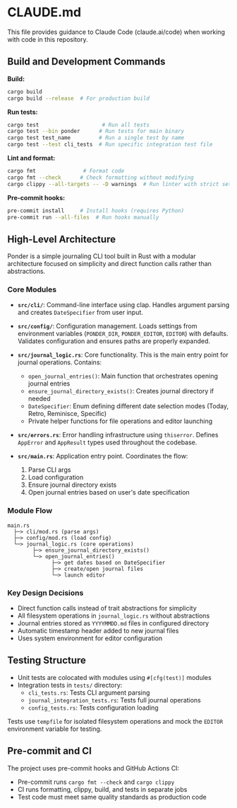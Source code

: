 # CLAUDE.md

This file provides guidance to Claude Code (claude.ai/code) when working with code in this repository.

## Build and Development Commands

**Build:**
```bash
cargo build
cargo build --release  # For production build
```

**Run tests:**
```bash
cargo test                    # Run all tests
cargo test --bin ponder      # Run tests for main binary
cargo test test_name         # Run a single test by name
cargo test --test cli_tests  # Run specific integration test file
```

**Lint and format:**
```bash
cargo fmt               # Format code
cargo fmt --check      # Check formatting without modifying
cargo clippy --all-targets -- -D warnings  # Run linter with strict settings
```

**Pre-commit hooks:**
```bash
pre-commit install     # Install hooks (requires Python)
pre-commit run --all-files  # Run hooks manually
```

## High-Level Architecture

Ponder is a simple journaling CLI tool built in Rust with a modular architecture focused on simplicity and direct function calls rather than abstractions.

### Core Modules

- **`src/cli/`**: Command-line interface using clap. Handles argument parsing and creates `DateSpecifier` from user input.

- **`src/config/`**: Configuration management. Loads settings from environment variables (`PONDER_DIR`, `PONDER_EDITOR`, `EDITOR`) with defaults. Validates configuration and ensures paths are properly expanded.

- **`src/journal_logic.rs`**: Core functionality. This is the main entry point for journal operations. Contains:
  - `open_journal_entries()`: Main function that orchestrates opening journal entries
  - `ensure_journal_directory_exists()`: Creates journal directory if needed
  - `DateSpecifier`: Enum defining different date selection modes (Today, Retro, Reminisce, Specific)
  - Private helper functions for file operations and editor launching

- **`src/errors.rs`**: Error handling infrastructure using `thiserror`. Defines `AppError` and `AppResult` types used throughout the codebase.

- **`src/main.rs`**: Application entry point. Coordinates the flow:
  1. Parse CLI args
  2. Load configuration
  3. Ensure journal directory exists
  4. Open journal entries based on user's date specification

### Module Flow

```
main.rs
  ├─> cli/mod.rs (parse args)
  ├─> config/mod.rs (load config)
  └─> journal_logic.rs (core operations)
        ├─> ensure_journal_directory_exists()
        └─> open_journal_entries()
              ├─> get dates based on DateSpecifier
              ├─> create/open journal files
              └─> launch editor
```

### Key Design Decisions

- Direct function calls instead of trait abstractions for simplicity
- All filesystem operations in `journal_logic.rs` without abstractions
- Journal entries stored as `YYYYMMDD.md` files in configured directory
- Automatic timestamp header added to new journal files
- Uses system environment for editor configuration

## Testing Structure

- Unit tests are colocated with modules using `#[cfg(test)]` modules
- Integration tests in `tests/` directory:
  - `cli_tests.rs`: Tests CLI argument parsing
  - `journal_integration_tests.rs`: Tests full journal operations
  - `config_tests.rs`: Tests configuration loading

Tests use `tempfile` for isolated filesystem operations and mock the `EDITOR` environment variable for testing.

## Pre-commit and CI

The project uses pre-commit hooks and GitHub Actions CI:
- Pre-commit runs `cargo fmt --check` and `cargo clippy`
- CI runs formatting, clippy, build, and tests in separate jobs
- Test code must meet same quality standards as production code